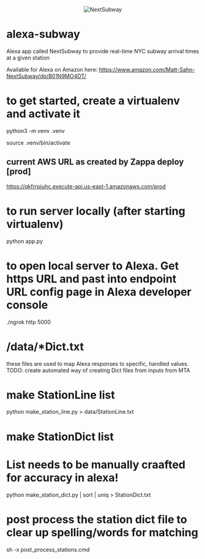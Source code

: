 
<p align="center">
  <img src="https://images-na.ssl-images-amazon.com/images/I/516aDn++z7L.png" alt="NextSubway"/>
</p>

# alexa-subway
Alexa app called NextSubway to provide real-time NYC subway arrival times at a given station

Available for Alexa on Amazon here: https://www.amazon.com/Matt-Sahn-NextSubway/dp/B01N9MO4DT/

# to get started, create a virtualenv and activate it
python3 -m venv .venv

source .venv/bin/activate

## current AWS URL as created by Zappa deploy [prod]
https://qkfrrpjuhc.execute-api.us-east-1.amazonaws.com/prod

# to run server locally (after starting virtualenv)
python app.py

# to open local server to Alexa. Get https URL and past into endpoint URL config page in Alexa developer console
./ngrok http 5000

# /data/*Dict.txt
these files are used to map Alexa responses to specific, handled values.
TODO: create automated way of creating Dict files from inputs from MTA

# make StationLine list
python make_station_line.py  > data/StationLine.txt

# make StationDict list
# List needs to be manually craafted for accuracy in alexa!
python make_station_dict.py  | sort | uniq > StationDict.txt

# post process the station dict file to clear up spelling/words for matching 

sh -x post_process_stations.cmd
